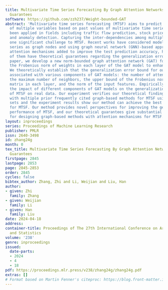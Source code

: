 ```yaml
---
title: Multivariate Time Series Forecasting By Graph Attention Networks With Theoretical
  Guarantees
software: https://github.com/zzh237/Weight-bounded-GAT
abstract: 'Multivariate time series forecasting (MTSF) aims to predict future values
  of multiple variables based on past values of multivariate time series, and has
  been applied in fields including traffic flow prediction, stock price forecasting,
  and anomaly detection. Capturing the inter-dependencies among multiple series poses
  one significant challenge to MTSF. Recent works have considered modeling the correlated
  series as graph nodes and using graph neural network (GNN)-based approaches with
  attention mechanisms added to improve the test prediction accuracy, however, none
  of them have theoretical guarantees regarding the generalization error. In this
  paper, we develop a new norm-bounded graph attention network (GAT) for MTSF by upper-bounding
  the Frobenius norm of weights in each layer of the GAT model to enhance performance.
  We theoretically establish that the generalization error bound for our model is
  associated with various components of GAT models: the number of attention heads,
  the maximum number of neighbors, the upper bound of the Frobenius norm of the weight
  matrix in each layer, and the norm of the input features. Empirically, we investigate
  the impact of different components of GAT models on the generalization performance
  of MTSF on real data. Our experiment verifies our theoretical findings. We compare
  with multiple prior frequently cited graph-based methods for MTSF using real data
  sets and the experiment results show our method can achieve the best performance
  for MTSF. Our method provides novel perspectives for improving the generalization
  performance of MTSF, and our theoretical guarantees give substantial implications
  for designing graph-based methods with attention mechanisms for MTSF.'
layout: inproceedings
series: Proceedings of Machine Learning Research
publisher: PMLR
issn: 2640-3498
id: zhang24g
month: 0
tex_title: Multivariate Time Series Forecasting By Graph Attention Networks With Theoretical
  Guarantees
firstpage: 2845
lastpage: 2853
page: 2845-2853
order: 2845
cycles: false
bibtex_author: Zhang, Zhi and Li, Weijian and Liu, Han
author:
- given: Zhi
  family: Zhang
- given: Weijian
  family: Li
- given: Han
  family: Liu
date: 2024-04-18
address:
container-title: Proceedings of The 27th International Conference on Artificial Intelligence
  and Statistics
volume: '238'
genre: inproceedings
issued:
  date-parts:
  - 2024
  - 4
  - 18
pdf: https://proceedings.mlr.press/v238/zhang24g/zhang24g.pdf
extras: []
# Format based on Martin Fenner's citeproc: https://blog.front-matter.io/posts/citeproc-yaml-for-bibliographies/
---
```


